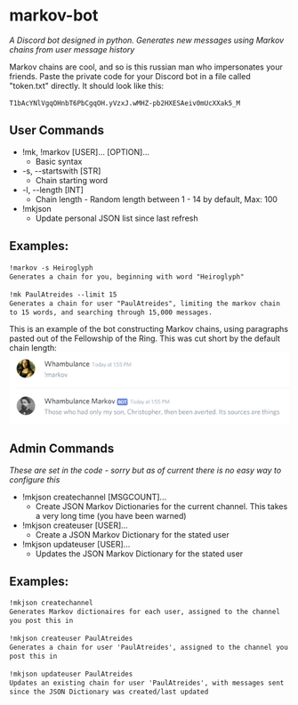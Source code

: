 # markov-bot
*A Discord bot designed in python. Generates new messages using Markov chains from user message history*

Markov chains are cool, and so is this russian man who impersonates your friends.
Paste the private code for your Discord bot in a file called "token.txt" directly. It should look like this:
```
T1bAcYNlVgqOHnbT6PbCgqOH.yVzxJ.wMHZ-pb2HXESAeiv0mUcXXak5_M
```
## User Commands
* !mk, !markov [USER]... [OPTION]...
  * Basic syntax
* -s, --startswith [STR]
  * Chain starting word
* -l, --length [INT]
  * Chain length - Random length between 1 - 14 by default, Max: 100
* !mkjson
  * Update personal JSON list since last refresh
  
## Examples:
```
!markov -s Heiroglyph
Generates a chain for you, beginning with word "Heiroglyph"

!mk PaulAtreides --limit 15
Generates a chain for user "PaulAtreides", limiting the markov chain to 15 words, and searching through 15,000 messages.
```

This is an example of the bot constructing Markov chains, using paragraphs pasted out of the Fellowship of the Ring. This was cut short by the default chain length:
![markov-bot test with LOTR paragraphs](https://raw.githubusercontent.com/whambulance/markov-bot/master/markovtest1.png)

## Admin Commands
*These are set in the code - sorry but as of current there is no easy way to configure this*
* !mkjson createchannel [MSGCOUNT]...
  * Create JSON Markov Dictionaries for the current channel. This takes a very long time (you have been warned)
* !mkjson createuser [USER]...
  * Create a JSON Markov Dictionary for the stated user
* !mkjson updateuser [USER]...
  * Updates the JSON Markov Dictionary for the stated user
  
## Examples:
```
!mkjson createchannel
Generates Markov dictionaires for each user, assigned to the channel you post this in

!mkjson createuser PaulAtreides
Generates a chain for user 'PaulAtreides', assigned to the channel you post this in

!mkjson updateuser PaulAtreides
Updates an existing chain for user 'PaulAtreides', with messages sent since the JSON Dictionary was created/last updated
```

